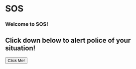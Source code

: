 # SOS
<!DOCTYPE html>
<html>
  <body>
  <h3>Welcome to SOS!</h3>
  <h2>Click down below to alert police of your situation!</h2>
 <button type="button" onclick="alert('Hello world!')">Click Me!</button>
 
</body>
</html>
               
